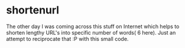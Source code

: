 # shortenurl
The other day  I was coming across  this stuff on Internet which helps to shorten lengthy URL's into specific number of words( 6 here). Just an attempt to reciprocate that :P with this small code. 
